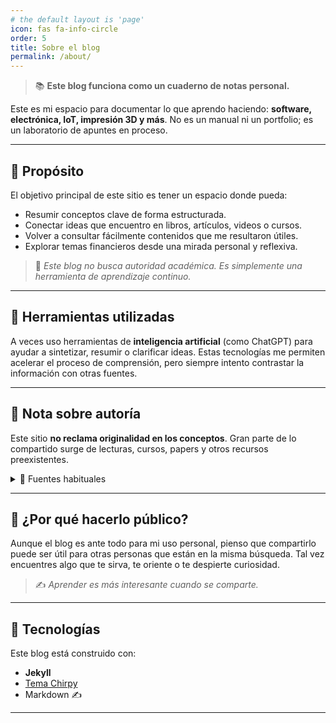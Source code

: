 ```yaml
---
# the default layout is 'page'
icon: fas fa-info-circle
order: 5
title: Sobre el blog
permalink: /about/
---
```



> 📚 **Este blog funciona como un cuaderno de notas personal.**

Este es mi espacio para documentar lo que aprendo haciendo: **software, electrónica, IoT, impresión 3D y más**. No es un manual ni un portfolio; es un laboratorio de apuntes en proceso.

---

## 🎯 Propósito

El objetivo principal de este sitio es tener un espacio donde pueda:

- Resumir conceptos clave de forma estructurada.
- Conectar ideas que encuentro en libros, artículos, videos o cursos.
- Volver a consultar fácilmente contenidos que me resultaron útiles.
- Explorar temas financieros desde una mirada personal y reflexiva.

> 🧠 *Este blog no busca autoridad académica. Es simplemente una herramienta de aprendizaje continuo.*

---

## 🤖 Herramientas utilizadas

A veces uso herramientas de **inteligencia artificial** (como ChatGPT) para ayudar a sintetizar, resumir o clarificar ideas. Estas tecnologías me permiten acelerar el proceso de comprensión, pero siempre intento contrastar la información con otras fuentes.

---

## 📌 Nota sobre autoría

Este sitio **no reclama originalidad en los conceptos**. Gran parte de lo compartido surge de lecturas, cursos, papers y otros recursos preexistentes.

<details>
<summary>📖 Fuentes habituales</summary>

- Artículos especializados
- Charlas, videos y entrevistas
- Cursos en línea y contenido académico
- Herramientas de IA y resúmenes automatizados

</details>

---

## 💬 ¿Por qué hacerlo público?

Aunque el blog es ante todo para mi uso personal, pienso que compartirlo puede ser útil para otras personas que están en la misma búsqueda. Tal vez encuentres algo que te sirva, te oriente o te despierte curiosidad.

> ✍️ *Aprender es más interesante cuando se comparte.*

---

## 🧱 Tecnologías

Este blog está construido con:

- **Jekyll**
- [Tema Chirpy](https://github.com/cotes2020/jekyll-theme-chirpy)
- Markdown ✍️

---
